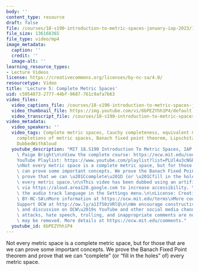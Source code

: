 ```yaml
---
body: ''
content_type: resource
draft: false
file: /courses/18-s190-introduction-to-metric-spaces-january-iap-2023/18s190-lecture-5_360p_16_9.mp4
file_size: 136168365
file_type: video/mp4
image_metadata:
  caption: ''
  credit: ''
  image-alt: ''
learning_resource_types:
- Lecture Videos
license: https://creativecommons.org/licenses/by-nc-sa/4.0/
resourcetype: Video
title: 'Lecture 5: Complete Metric Spaces'
uid: c5054873-2777-44bf-9687-761c9afa7b63
video_files:
  video_captions_file: /courses/18-s190-introduction-to-metric-spaces-january-iap-2023/11ZK5oMEPKCsTCX0tnR9bvC068y_Phfkb_transcript.webvtt
  video_thumbnail_file: https://img.youtube.com/vi/6bPEZYhh1P4/default.jpg
  video_transcript_file: /courses/18-s190-introduction-to-metric-spaces-january-iap-2023/11ZK5oMEPKCsTCX0tnR9bvC068y_Phfkb_transcript.pdf
video_metadata:
  video_speakers: ''
  video_tags: Complete metric spaces, Cauchy completeness, equivalent Cauchy sequences,
    completions of metric spaces, Banach fixed point theorem, Lipschitz functions,
    DubbedWithAloud
  youtube_description: "MIT 18.S190 Introduction To Metric Spaces, IAP 2023\nInstructor:\
    \ Paige Bright\n\nView the complete course: https://ocw.mit.edu/courses/18-s190-introduction-to-metric-spaces-january-iap-2023/\n\
    YouTube Playlist: https://www.youtube.com/playlist?list=PLUl4u3cNGP613ULTyHAqz04niYf722x7S\n\
    \nNot every metric space is a complete metric space, but for those that are we\
    \ can prove some important concepts. We prove the Banach Fixed Point theorem and\
    \ prove that we can \u201Ccomplete\u201D (or \u201Cfill in the holes\u201D of)\
    \ every metric space.\n\nThis video has been dubbed using an artificial voice\
    \ via https://aloud.area120.google.com to increase accessibility. You can change\
    \ the audio track language in the Settings menu.\n\nLicense: Creative Commons\
    \ BY-NC-SA\nMore information at https://ocw.mit.edu/terms\nMore courses at https://ocw.mit.edu\n\
    Support OCW at http://ow.ly/a1If50zVRlQ\n\nWe encourage constructive comments\
    \ and discussion on OCW\u2019s YouTube and other social media channels. Personal\
    \ attacks, hate speech, trolling, and inappropriate comments are not allowed and\
    \ may be removed. More details at https://ocw.mit.edu/comments."
  youtube_id: 6bPEZYhh1P4
---
```

Not every metric space is a complete metric space, but for those that are we can prove some important concepts. We prove the Banach Fixed Point theorem and prove that we can “complete” (or “fill in the holes” of) every metric space.